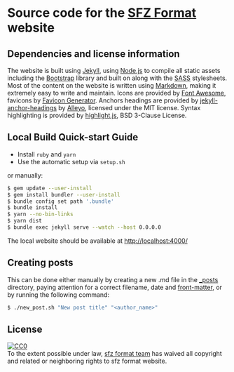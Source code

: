 # Source code for the [SFZ Format] website

## Dependencies and license information

The website is built using [Jekyll], using [Node.js] to compile
all static assets including the [Bootstrap] library and built on
along with the [SASS] stylesheets. Most of the content on the website is
written using [Markdown], making it extremely easy to write and maintain.
Icons are provided by [Font Awesome], favicons by [Favicon Generator].
Anchors headings are provided by [jekyll-anchor-headings] by [Alleyo],
licensed under the MIT license.
Syntax highlighting is provided by [highlight.js], BSD 3-Clause License.

## Local Build Quick-start Guide

- Install `ruby` and `yarn`
- Use the automatic setup via `setup.sh`

or manually:

```bash
$ gem update --user-install
$ gem install bundler --user-install
$ bundle config set path '.bundle'
$ bundle install
$ yarn --no-bin-links
$ yarn dist
$ bundle exec jekyll serve --watch --host 0.0.0.0
```

The local website should be available at <http://localhost:4000/>

## Creating posts

This can be done either manually by creating a new .md file
in the [_posts] directory, paying attention for a correct filename, date and
[front-matter], or by running the following command:

```bash
$ ./new_post.sh "New post title" "<author_name>"
```

## License

<p xmlns:dct="http://purl.org/dc/terms/">
  <a rel="license"
     href="http://creativecommons.org/publicdomain/zero/1.0/">
    <img src="http://i.creativecommons.org/p/zero/1.0/88x31.png" style="border-style: none;" alt="CC0" />
  </a>
  <br />
  To the extent possible under law,
  <a rel="dct:publisher"
     href="https://sfzformat.com">
    <span property="dct:title">sfz format team</span></a>
  has waived all copyright and related or neighboring rights to
  <span property="dct:title">sfz format website</span>.
</p>

[Alleyo]:                 https://pure-liquid.allejo.org/
[SFZ Format]:             https://sfzformat.github.io/
[Bootstrap]:              http://getbootstrap.com/
[Favicon Generator]:      https://realfavicongenerator.net/
[Font Awesome]:           http://fontawesome.io/
[front-matter]:           https://jekyllrb.com/docs/front-matter/
[Jekyll]:                 http://jekyllrb.com/
[jekyll-anchor-headings]: https://github.com/allejo/jekyll-anchor-headings/
[Markdown]:               https://daringfireball.net/projects/markdown/
[Node.js]:                http://nodejs.org/
[_posts]:                 https://github.com/sfzformat/sfzformat.github.io/tree/source/_posts/
[SASS]:                   https://sass-lang.com/
[highlight.js]:           https://highlightjs.org/
